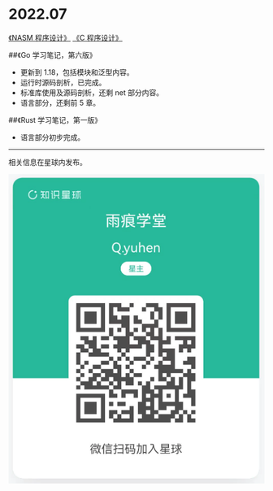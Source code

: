 
# 2022.07

[《NASM 程序设计》](https://www.yuque.com/books/share/e86e5246-c8e8-49c3-9281-3743b853b9e6?#)
[《C 程序设计》](https://www.yuque.com/books/share/9d43e181-7afb-48ce-9636-f40eec07922e?#)


##《Go 学习笔记，第六版》

* 更新到 1.18，包括模块和泛型内容。
* 运行时源码剖析，已完成。
* 标准库使用及源码剖析，还剩 net 部分内容。
* 语言部分，还剩前 5 章。


##《Rust 学习笔记，第一版》

* 语言部分初步完成。


---

相关信息在星球内发布。

![知识星球：雨痕学堂](qyuhen.png)
